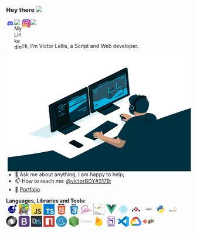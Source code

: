 ### Hey there <img src="https://media.giphy.com/media/hvRJCLFzcasrR4ia7z/giphy.gif" width="25px">
<a href="https://discord.com/users/626582629591810080">
  <img align="left" alt="My Discord" width="22px" src="https://raw.githubusercontent.com/github/explore/main/topics/discord/discord.png" />
</a>
<a href="https://www.linkedin.com/in/victor-lellis-70015b20b">
  <img align="left" alt="My LinkedIn" width="22px" src="https://raw.githubusercontent.com/peterthehan/peterthehan/master/assets/linkedin.svg" />
</a>
<a href="https://www.instagram.com/victorlwernay">
  <img align="left" alt="My Instagram" width="22px" src="https://raw.githubusercontent.com/github/explore/main/topics/instagram/instagram.png" />
</a>

![](https://visitor-badge.glitch.me/badge?page_id=vwernay.vwernay)

<br />

Hi, I'm Victor Lellis, a Script and Web developer.

  <img align="right" alt="GIF" src="https://github.com/vWernay/vWernay/blob/main/code.gif?raw=true" width="500" height="320" />
  
- 💬 Ask me about anything, I am happy to help;
- 📫 How to reach me: [@victorBOY#3179](https://discord.com/users/626582629591810080);
- 📝 [Portfolio](https://victorlwernay.tech)

**Languages, Libraries and Tools:**  
<code><img height="30" src="https://raw.githubusercontent.com/github/explore/main/topics/lua/lua.png"></code>
<code><img height="30" src="https://raw.githubusercontent.com/github/explore/main/topics/game-development/game-development.png"></code>
<code><img height="30" src="https://raw.githubusercontent.com/github/explore/main/topics/javascript/javascript.png"></code>
<code><img height="30" src="https://raw.githubusercontent.com/github/explore/main/topics/typescript/typescript.png"></code>
<code><img height="30" src="https://raw.githubusercontent.com/github/explore/main/topics/html/html.png"></code>
<code><img height="30" src="https://raw.githubusercontent.com/github/explore/main/topics/css/css.png"></code>
<code><img height="30" src="https://raw.githubusercontent.com/github/explore/main/topics/sass/sass.png"></code>
<code><img height="30" src="https://raw.githubusercontent.com/github/explore/main/topics/styled-components/styled-components.png"></code>
<code><img height="30" src="https://raw.githubusercontent.com/github/explore/main/topics/vue/vue.png"></code>
<code><img height="30" src="https://raw.githubusercontent.com/github/explore/main/topics/react/react.png"></code>
<code><img height="30" src="https://raw.githubusercontent.com/github/explore/main/topics/react-router/react-router.png"></code>
<code><img height="30" src="https://raw.githubusercontent.com/github/explore/main/topics/jquery/jquery.png"></code>
<code><img height="30" src="https://raw.githubusercontent.com/github/explore/main/topics/python/python.png"></code>
<code><img height="30" src="https://raw.githubusercontent.com/github/explore/main/topics/mysql/mysql.png"></code>
<code><img height="30" src="https://raw.githubusercontent.com/github/explore/main/topics/json/json.png"></code>
<code><img height="30" src="https://raw.githubusercontent.com/github/explore/main/topics/bootstrap/bootstrap.png"></code>
<code><img height="30" src="https://raw.githubusercontent.com/github/explore/main/topics/discord-js/discord-js.png"></code>
<code><img height="30" src="https://raw.githubusercontent.com/github/explore/main/topics/npm/npm.png"></code>
<code><img height="30" src="https://raw.githubusercontent.com/github/explore/main/topics/yarn/yarn.png"></code>
<code><img height="30" src="https://raw.githubusercontent.com/github/explore/main/topics/nodejs/nodejs.png"></code>
<code><img height="30" src="https://raw.githubusercontent.com/github/explore/main/topics/express/express.png"></code>
<code><img height="30" src="https://raw.githubusercontent.com/github/explore/main/topics/firebase/firebase.png"></code>
<code><img height="30" src="https://raw.githubusercontent.com/github/explore/main/topics/heroku/heroku.png"></code>
<code><img height="30" src="https://raw.githubusercontent.com/github/explore/main/topics/visual-studio-code/visual-studio-code.png"></code>
<code><img height="30" src="https://raw.githubusercontent.com/github/explore/main/topics/google-cloud/google-cloud.png"></code>
<code><img height="30" src="https://raw.githubusercontent.com/github/explore/main/topics/git/git.png"></code>

<!--END_SECTION:waka-->
